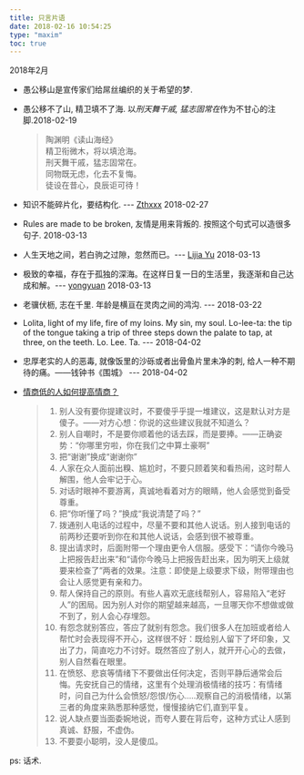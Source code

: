 ```yaml
---
title: 只言片语
date: 2018-02-16 10:54:25
type: "maxim"
toc: true
---
```


2018年2月

* 愚公移山是宣传家们给屌丝编织的关于希望的梦.
* 愚公移不了山, 精卫填不了海. 以*刑天舞干戚, 猛志固常在*作为不甘心的注脚.2018-02-19  

	> 陶渊明《读山海经》  
	> 精卫衔微木，将以填沧海。  
	> 刑天舞干戚，猛志固常在。  
	> 同物既无虑，化去不复悔。  
	> 徒设在昔心，良辰讵可待！

* 知识不能碎片化，要结构化. --- [Zthxxx](https://wiki.zthxxx.me/wiki/index/) 2018-02-27

* Rules are made to be broken, 友情是用来背叛的. 按照这个句式可以造很多句子. 2018-03-13

* 人生天地之间，若白驹之过隙，忽然而已。--- [Lijia Yu](http://yulijia.net/) 2018-03-13

* 极致的幸福，存在于孤独的深海。在这样日复一日的生活里，我逐渐和自己达成和解。--- [yongyuan](https://yongyuan.name/blog/) 2018-03-13

* 老骥伏枥, 志在千里. 年龄是横亘在灵肉之间的鸿沟. --- 2018-03-22

* Lolita, light of my life, fire of my loins. My sin, my soul. Lo-lee-ta: the tip of the tongue taking a trip of three steps down the palate to tap, 
at three, on the teeth. Lo. Lee. Ta. --- 2018-04-02

* 忠厚老实的人的恶毒, 就像饭里的沙砾或者出骨鱼片里未净的刺, 给人一种不期待的痛。——钱钟书《围城》 --- 2018-04-02

* [情商低的人如何提高情商？](https://www.zhihu.com/question/24565276/answer/281323820)  

	> 1. 别人没有要你提建议时，不要傻乎乎提一堆建议，这是默认对方是傻子。——对方心想：你说的这些建议我就不知道么？  
	> 1. 别人自嘲时，不是要你顺着他的话去踩，而是要捧。——正确姿势：“你哪里穷啦，你在我们之中算土豪啊”  
	> 1. 把“谢谢”换成“谢谢你”  
	> 1. 人家在众人面前出糗、尴尬时，不要只顾着笑和看热闹，这时帮人解围，他人会牢记于心。  
	> 1. 对话时眼神不要游离，真诚地看着对方的眼睛，他人会感觉到备受尊重。  
	> 1. 把“你听懂了吗？”换成“我说清楚了吗？”  
	> 1. 拨通别人电话的过程中，尽量不要和其他人说话。别人接到电话的前两秒还要听到你在和其他人说话，会感到很不被尊重。  
	> 1. 提出请求时，后面附带一个理由更令人信服。感受下：“请你今晚马上把报告赶出来”和“请你今晚马上把报告赶出来，因为明天上级就要来检查了”两者的效果。注意：即使是上级要求下级，附带理由也会让人感觉更有亲和力。  
	> 1. 帮人保持自己的原则。有些人喜欢无底线帮别人，容易陷入“老好人”的困局。因为别人对你的期望越来越高，一旦哪天你不想做或做不到了，别人会心存埋怨。  
	> 1. 有怨念就别答应，答应了就别有怨念。我们很多人在加班或者给人帮忙时会表现得不开心，这样很不好：既给别人留下了坏印象，又出了力，简直吃力不讨好。既然答应了别人，就开开心心的去做，别人自然看在眼里。  
	> 1. 在愤怒、悲哀等情绪下不要做出任何决定，否则平静后通常会后悔。先安抚自己的情绪，这里有个处理消极情绪的技巧：有情绪时，问自己为什么会愤怒/怨恨/伤心.....观察自己的消极情绪，以第三者的角度来熟悉那种感觉，慢慢接纳它们,直到平复。  
	> 1. 说人缺点要当面委婉地说，而夸人要在背后夸，这种方式让人感到真诚、舒服，不虚伪。  
	> 1. 不要耍小聪明，没人是傻瓜。  

ps: 话术. 